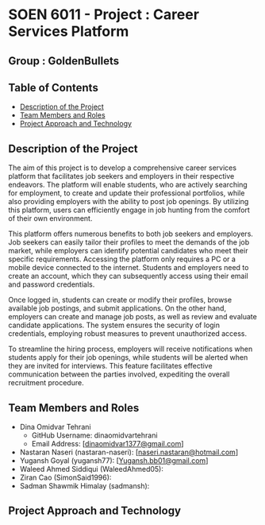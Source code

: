 # SOEN 6011 - Project : Career Services Platform
## Group : GoldenBullets


## Table of Contents
- [Description of the Project](#description_of_the_project)
- [Team Members and Roles](#team_members_and_roles)
- [Project Approach and Technology](#project_approach)



<a name="description_of_the_project"></a>
## Description of the Project 

The aim of this project is to develop a comprehensive career services platform that facilitates job seekers and employers in their respective endeavors. The platform will enable students, who are actively searching for employment, to create and update their professional portfolios, while also providing employers with the ability to post job openings. By utilizing this platform, users can efficiently engage in job hunting from the comfort of their own environment.

This platform offers numerous benefits to both job seekers and employers. Job seekers can easily tailor their profiles to meet the demands of the job market, while employers can identify potential candidates who meet their specific requirements. Accessing the platform only requires a PC or a mobile device connected to the internet. Students and employers need to create an account, which they can subsequently access using their email and password credentials.

Once logged in, students can create or modify their profiles, browse available job postings, and submit applications. On the other hand, employers can create and manage job posts, as well as review and evaluate candidate applications. The system ensures the security of login credentials, employing robust measures to prevent unauthorized access.

To streamline the hiring process, employers will receive notifications when students apply for their job openings, while students will be alerted when they are invited for interviews. This feature facilitates effective communication between the parties involved, expediting the overall recruitment procedure.


<a name="team_members_and_roles"></a>
## Team Members and Roles

- Dina Omidvar Tehrani
  - GitHub Username: dinaomidvartehrani
  - Email Address: [dinaomidvar1377@gmail.com]
- Nastaran Naseri (nastaran-naseri): [naseri.nastaran@hotmail.com]
- Yugansh Goyal (yugansh77): [Yugansh.bb01@gmail.com]
- Waleed Ahmed Siddiqui (WaleedAhmed05): 
- Ziran Cao (SimonSaid1996):
- Sadman Shawmik Himalay (sadmansh):



<a name="project_approach"></a>
## Project Approach and Technology
